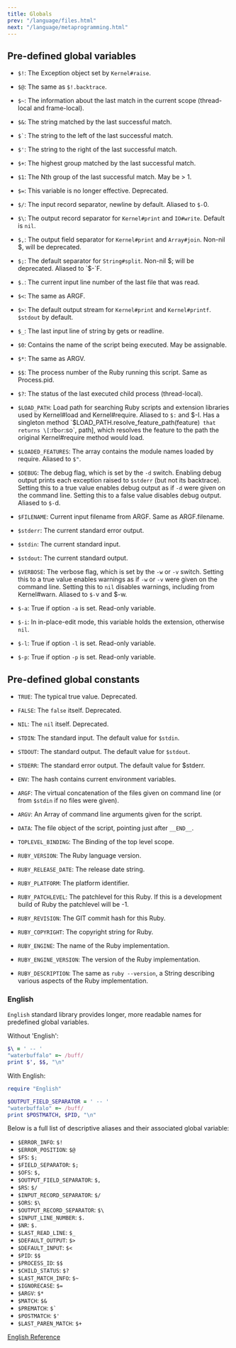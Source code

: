 ```yaml
---
title: Globals
prev: "/language/files.html"
next: "/language/metaprogramming.html"
---
```


## Pre-defined global variables[](#pre-defined-global-variables)

* `$!`: The Exception object set by `Kernel#raise`.
* `$@`: The same as `$!.backtrace`.
* `$~`: The information about the last match in the current scope (thread-local and frame-local).

* `$&`: The string matched by the last successful match.
* <code class="highlighter-rouge">$`</code>\: The string to the left of the last successful match.
* `$'`: The string to the right of the last successful match.
* `$+`: The highest group matched by the last successful match.
* `$1`: The Nth group of the last successful match. May be > 1.
* `$=`: This variable is no longer effective. Deprecated.
* `$/`: The input record separator, newline by default. Aliased to `$-`0.
* `$\`: The output record separator for `Kernel#print` and `IO#write`. Default is `nil`.

* `$,`: The output field separator for `Kernel#print` and `Array#join`. Non-nil $, will be deprecated.

* `$;`: The default separator for `String#split`. Non-nil $; will be deprecated. Aliased to `$-`F.

* `$.`: The current input line number of the last file that was read.
* `$<`: The same as ARGF.
* `$>`: The default output stream for `Kernel#print` and `Kernel#printf`. `$stdout` by default.

* `$_`: The last input line of string by gets or readline.
* `$0`: Contains the name of the script being executed. May be assignable.
* `$*`: The same as ARGV.
* `$$`: The process number of the Ruby running this script. Same as Process.pid.
* `$?`: The status of the last executed child process (thread-local).
* `$LOAD_PATH`: Load path for searching Ruby scripts and extension libraries used by Kernel#load and Kernel#require. Aliased to `$:` and $-I. Has a singleton method `$LOAD_PATH.resolve_feature_path(feature)` that returns \[`:rb` or `:so`, path\], which resolves the feature to the path the original Kernel#require method would load.

* `$LOADED_FEATURES`: The array contains the module names loaded by require. Aliased to `$"`.
* `$DEBUG`: The debug flag, which is set by the `-d` switch. Enabling debug output prints each exception raised to `$stderr` (but not its backtrace). Setting this to a true value enables debug output as if `-d` were given on the command line. Setting this to a false value disables debug output. Aliased to `$-`d.

* `$FILENAME`: Current input filename from ARGF. Same as ARGF.filename.
* `$stderr`: The current standard error output.
* `$stdin`: The current standard input.
* `$stdout`: The current standard output.
* `$VERBOSE`: The verbose flag, which is set by the `-w` or `-v` switch. Setting this to a true value enables warnings as if `-w` or `-v` were given on the command line. Setting this to `nil` disables warnings, including from Kernel#warn. Aliased to `$-`v and $-w.

* `$-a`: True if option `-a` is set. Read-only variable.
* `$-i`: In in-place-edit mode, this variable holds the extension, otherwise `nil`.
* `$-l`: True if option `-l` is set. Read-only variable.
* `$-p`: True if option `-p` is set. Read-only variable.

## Pre-defined global constants[](#pre-defined-global-constants)

* `TRUE`: The typical true value. Deprecated.
* `FALSE`: The `false` itself. Deprecated.
* `NIL`: The `nil` itself. Deprecated.
* `STDIN`: The standard input. The default value for `$stdin`.
* `STDOUT`: The standard output. The default value for `$stdout`.
* `STDERR`: The standard error output. The default value for $stderr.
* `ENV`: The hash contains current environment variables.
* `ARGF`: The virtual concatenation of the files given on command line (or from `$stdin` if no files were given).

* `ARGV`: An Array of command line arguments given for the script.
* `DATA`: The file object of the script, pointing just after `__END__`.
* `TOPLEVEL_BINDING`: The Binding of the top level scope.
* `RUBY_VERSION`: The Ruby language version.
* `RUBY_RELEASE_DATE`: The release date string.
* `RUBY_PLATFORM`: The platform identifier.
* `RUBY_PATCHLEVEL`: The patchlevel for this Ruby. If this is a development build of Ruby the patchlevel will be -1.

* `RUBY_REVISION`: The GIT commit hash for this Ruby.
* `RUBY_COPYRIGHT`: The copyright string for Ruby.
* `RUBY_ENGINE`: The name of the Ruby implementation.
* `RUBY_ENGINE_VERSION`: The version of the Ruby implementation.
* `RUBY_DESCRIPTION`: The same as `ruby --version`, a String describing various aspects of the Ruby implementation.



### English[](#english)

`English` standard library provides longer, more readable names for predefined global variables.

Without 'English': 

```ruby
$\ = ' -- '
"waterbuffalo" =~ /buff/
print $', $$, "\n"
```

With English:


```ruby
require "English"

$OUTPUT_FIELD_SEPARATOR = ' -- '
"waterbuffalo" =~ /buff/
print $POSTMATCH, $PID, "\n"
```

Below is a full list of descriptive aliases and their associated global variable:

* `$ERROR_INFO`: `$!`
* `$ERROR_POSITION`: `$@`
* `$FS`: `$;`
* `$FIELD_SEPARATOR`: `$;`
* `$OFS`: `$,`
* `$OUTPUT_FIELD_SEPARATOR`: `$,`
* `$RS`: `$/`
* `$INPUT_RECORD_SEPARATOR`: `$/`
* `$ORS`: `$\`
* `$OUTPUT_RECORD_SEPARATOR`: `$\`
* `$INPUT_LINE_NUMBER`: `$.`
* `$NR`: `$.`
* `$LAST_READ_LINE`: `$_`
* `$DEFAULT_OUTPUT`: `$>`
* `$DEFAULT_INPUT`: `$<`
* `$PID`: `$$`
* `$PROCESS_ID`: `$$`
* `$CHILD_STATUS`: `$?`
* `$LAST_MATCH_INFO`: `$~`
* `$IGNORECASE`: `$=`
* `$ARGV`: `$*`
* `$MATCH`: `$&`
* `$PREMATCH`: <code class="highlighter-rouge">$`</code>
* `$POSTMATCH`: `$'`
* `$LAST_PAREN_MATCH`: `$+`

<a href='https://ruby-doc.org/stdlib-2.7.0/libdoc/English/rdoc/English.html' class='ruby-doc remote' target='_blank'>English Reference</a>


